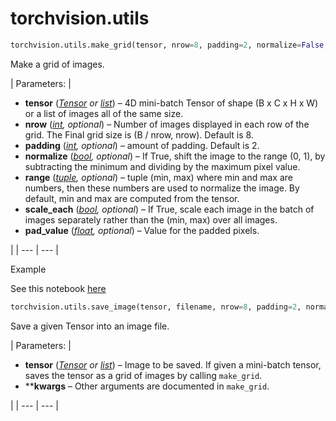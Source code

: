 

# torchvision.utils

```py
torchvision.utils.make_grid(tensor, nrow=8, padding=2, normalize=False, range=None, scale_each=False, pad_value=0)¶
```

Make a grid of images.

 
| Parameters: | 

*   **tensor** ([_Tensor_](../tensors.html#torch.Tensor "torch.Tensor") _or_ [_list_](https://docs.python.org/3/library/stdtypes.html#list "(in Python v3.7)")) – 4D mini-batch Tensor of shape (B x C x H x W) or a list of images all of the same size.
*   **nrow** ([_int_](https://docs.python.org/3/library/functions.html#int "(in Python v3.7)")_,_ _optional_) – Number of images displayed in each row of the grid. The Final grid size is (B / nrow, nrow). Default is 8.
*   **padding** ([_int_](https://docs.python.org/3/library/functions.html#int "(in Python v3.7)")_,_ _optional_) – amount of padding. Default is 2.
*   **normalize** ([_bool_](https://docs.python.org/3/library/functions.html#bool "(in Python v3.7)")_,_ _optional_) – If True, shift the image to the range (0, 1), by subtracting the minimum and dividing by the maximum pixel value.
*   **range** ([_tuple_](https://docs.python.org/3/library/stdtypes.html#tuple "(in Python v3.7)")_,_ _optional_) – tuple (min, max) where min and max are numbers, then these numbers are used to normalize the image. By default, min and max are computed from the tensor.
*   **scale_each** ([_bool_](https://docs.python.org/3/library/functions.html#bool "(in Python v3.7)")_,_ _optional_) – If True, scale each image in the batch of images separately rather than the (min, max) over all images.
*   **pad_value** ([_float_](https://docs.python.org/3/library/functions.html#float "(in Python v3.7)")_,_ _optional_) – Value for the padded pixels.

 |
| --- | --- |

Example

See this notebook [here](https://gist.github.com/anonymous/bf16430f7750c023141c562f3e9f2a91)

```py
torchvision.utils.save_image(tensor, filename, nrow=8, padding=2, normalize=False, range=None, scale_each=False, pad_value=0)¶
```

Save a given Tensor into an image file.

 
| Parameters: | 

*   **tensor** ([_Tensor_](../tensors.html#torch.Tensor "torch.Tensor") _or_ [_list_](https://docs.python.org/3/library/stdtypes.html#list "(in Python v3.7)")) – Image to be saved. If given a mini-batch tensor, saves the tensor as a grid of images by calling `make_grid`.
*   ****kwargs** – Other arguments are documented in `make_grid`.

 |
| --- | --- |